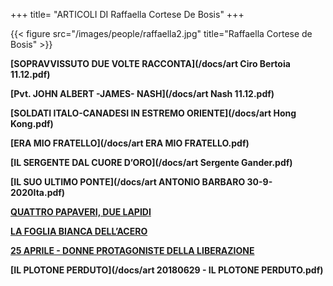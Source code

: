 +++
title= "ARTICOLI DI Raffaella Cortese De Bosis"
+++


{{< figure src="/images/people/raffaella2.jpg" title="Raffaella Cortese de Bosis" >}}




**[SOPRAVVISSUTO DUE VOLTE RACCONTA](/docs/art Ciro Bertoia 11.12.pdf)**


**[Pvt. JOHN ALBERT -JAMES- NASH](/docs/art Nash 11.12.pdf)**


**[SOLDATI ITALO-CANADESI IN ESTREMO ORIENTE](/docs/art Hong Kong.pdf)**


**[ERA MIO FRATELLO](/docs/art ERA MIO FRATELLO.pdf)**


**[IL SERGENTE DAL CUORE D’ORO](/docs/art Sergente Gander.pdf)**


**[IL SUO ULTIMO PONTE](/docs/art ANTONIO BARBARO 30-9-2020Ita.pdf)**


**[QUATTRO PAPAVERI, DUE LAPIDI](/research/ingram_mclean/)**


**[LA FOGLIA BIANCA DELL’ACERO](/research/brade_hope/)**


**[25 APRILE - DONNE PROTAGONISTE DELLA LIBERAZIONE](/history/donne25apr/)**


**[IL PLOTONE PERDUTO](/docs/art 20180629 - IL PLOTONE PERDUTO.pdf)**








